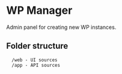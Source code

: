 # WP Manager

Admin panel for creating new WP instances.


## Folder structure

```
  /web - UI sources
  /app - API sources
```
